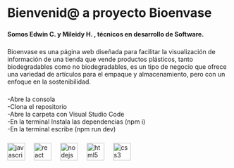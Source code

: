 <h1 align="left">Bienvenid@ a proyecto Bioenvase</h1>

###

<p align="left"></p>

###

<h4 align="left">Somos Edwin C. y  Mileidy H. , técnicos en desarrollo de Software.</h4>

###

<p align="left">Bioenvase  es una página web diseñada para facilitar la visualización de información de una tienda que vende productos plásticos, tanto biodegradables como no biodegradables, es un tipo de negocio que ofrece una variedad de artículos para el empaque y almacenamiento, pero con un enfoque en la sostenibilidad.</p>

###

<p align="left">-Abre la consola <br>-Clona el repositorio<br>-Abre la carpeta con Visual Studio Code<br>-En la terminal Instala las dependencias (npm i)<br>-En la terminal escribe (npm run dev)</p>

###

<div align="left">
  <img src="https://cdn.jsdelivr.net/gh/devicons/devicon/icons/javascript/javascript-original.svg" height="40" alt="javascript logo"  />
  <img width="12" />
  <img src="https://cdn.jsdelivr.net/gh/devicons/devicon/icons/react/react-original.svg" height="40" alt="react logo"  />
  <img width="12" />
  <img src="https://cdn.jsdelivr.net/gh/devicons/devicon/icons/nodejs/nodejs-original.svg" height="40" alt="nodejs logo"  />
  <img width="12" />
  <img src="https://cdn.jsdelivr.net/gh/devicons/devicon/icons/html5/html5-original.svg" height="40" alt="html5 logo"  />
  <img width="12" />
  <img src="https://cdn.jsdelivr.net/gh/devicons/devicon/icons/css3/css3-original.svg" height="40" alt="css3 logo"  />
</div>

###
